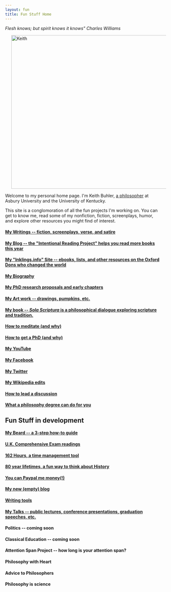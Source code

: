 ```yaml
---
layout: fun
title: Fun Stuff Home
---
```


*Flesh knows; but spirit knows it knows" Charles Williams*

<img src="http://lorempixel.com/image_output/nature-q-c-1000-500-4.jpg" alt="Keith" align="center" hspace="20" height="500" width="1000">

Welcome to my personal home page. I'm Keith Buhler, [a philosopher](/) at Asbury University and the University of Kentucky. 

This site is a conglomoration of all the fun projects I'm working on. You can get to know me, read some of my nonfiction, fiction, screenplays, humor, and explore other resources you might find of interest. 

#### [My Writings -- fiction, screenplays, verse, and satire](/fun/writings) 

#### [My Blog -- the "Intentional Reading Project" helps you read more books this year](http://www.readingintentionally.com) ####

#### [My "Inklings.info" Site -- ebooks, lists, and other resources on the Oxford Dons who changed the world](/fun/inklings) ####

#### [My Biography](/fun/bio) ####

#### [My PhD research proposals and early chapters](/fun/phd)

#### [My Art work -- drawings, pumpkins, etc.](/fun/art)

#### [My book -- *Sola Scriptura* is a philosophical dialogue exploring scripture and tradition.](http://www.amazon.com/Sola-Scriptura-Dialogue-Keith-Buhler-ebook/dp/B009N27L12/ref=sr_1_9?ie=UTF8&qid=1401301911&sr=8-9&keywords=sola+scriptura)

#### [How to meditate (and why)](/fun/meditation) ####

#### [How to get a PhD (and why)](/fun/phd-how-to)  ####

#### [My YouTube](https://www.youtube.com/channel/UCDxfeT2v6-kFM12T7zD-K9Q)

#### [My Facebook](http://www.facebook.com/kedbuhler/)

#### [My Twitter](https://twitter.com/Keith_Buhler) 

#### [My Wikipedia edits](http://en.wikipedia.org/wiki/User:CircularReason)

#### [How to lead a discussion](http://www.wikihow.com/Lead-a-Discussion) ####

#### [What a philosophy degree can do for you](/fun/philosophy-major)

## Fun Stuff in development ##


#### [My Beard -- a 3-step how-to guide](/fun/beard) ####

#### [U.K. Comprehensive Exam readings](/fun/uk-comps)

#### [162 Hours, a time management tool](http://keithbuhler.com/goals/)
 
#### [80 year lifetimes, a fun way to think about History](https://docs.google.com/spreadsheets/d/1ZitnTtYNZLmUsKcQ0vu_cdzm_Plj5nupiyDrJEn4VV0/edit#gid=0) ####

#### [You can Paypal me money(!)](https://www.paypal.me/keithbuhler) ####

#### [My new (empty) blog](http://keithbuhler.github.io./blog) ####

#### [Writing tools](/fun/writing-tools)

#### [My Talks -- public lectures, conference presentations, graduation speeches, etc. ](/fun/speaking)

#### Politics -- coming soon ####

#### Classical Education -- coming soon ####

#### Attention Span Project -- how long is your attention span?

#### Philosophy with Heart

#### Advice to Philosophers

#### Philosophy is science 